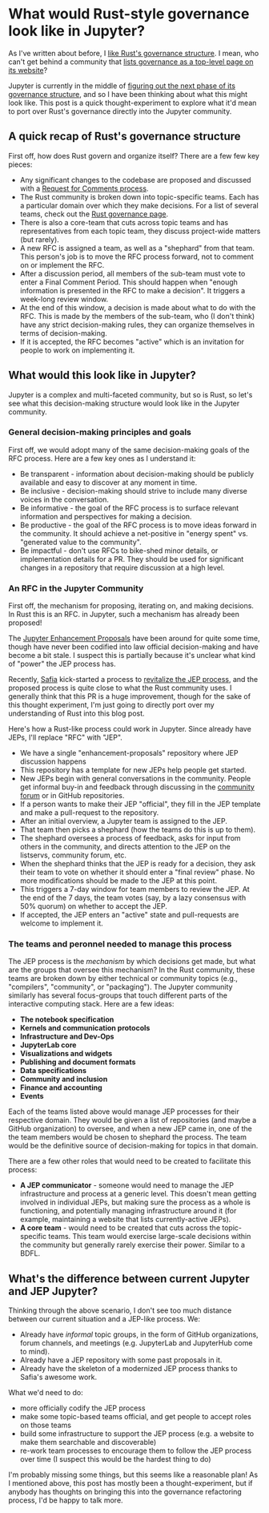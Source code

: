 # What would Rust-style governance look like in Jupyter?

As I've written about before, I [like Rust's governance structure](https://predictablynoisy.com/rust-governance).
I mean, who can't get behind a community that
[lists governance as a top-level page on its website](https://www.rust-lang.org/governance)?

Jupyter is currently in the middle of
[figuring out the next phase of its governance structure](https://discourse.jupyter.org/t/governance-office-hours-meeting-minutes/1480/26), and so I have been thinking about
what this might look like. This post is a quick thought-experiment to explore what it'd mean
to port over Rust's governance directly into the Jupyter community.

## A quick recap of Rust's governance structure

First off, how does Rust govern and organize itself? There are a few few
key pieces:

* Any significant changes to the codebase are proposed and discussed with a
  [Request for Comments process](https://github.com/rust-lang/rfcs).
* The Rust community is broken down into topic-specific teams. Each has a particular
  domain over which they make decisions. For a list of several teams, check out
  the [Rust governance page](https://www.rust-lang.org/governance/).
* There is also a core-team that cuts across topic teams and has representatives
  from each topic team, they discuss project-wide matters (but rarely).
* A new RFC is assigned a team, as well as a "shephard" from that team. This person's
  job is to move the RFC process forward, not to comment on or implement the RFC.
* After a discussion period, all members of the sub-team must vote to enter
  a Final Comment Period. This should happen when "enough information is presented in
  the RFC to make a decision". It triggers a week-long review window.
* At the end of this window, a decision is made about what to do with the RFC. This
  is made by the members of the sub-team, who (I don't think) have any strict decision-making
  rules, they can organize themselves in terms of decision-making.
* If it is accepted, the RFC becomes "active" which is an invitation for people
  to work on implementing it.


## What would this look like in Jupyter?

Jupyter is a complex and multi-faceted community, but so is Rust, so let's see
what this decision-making structure would look like in the Jupyter community.

### General decision-making principles and goals

First off, we would adopt many of the same decision-making goals of the RFC
process. Here are a few key ones as I understand it:

* Be transparent - information about decision-making should be publicly available and
  easy to discover at any moment in time.
* Be inclusive - decision-making should strive to include many diverse voices in
  the conversation.
* Be informative - the goal of the RFC process is to surface relevant information
  and perspectives for making a decision.
* Be productive - the goal of the RFC process is to move ideas forward in the community.
  It should achieve a net-positive in "energy spent" vs. "generated value to the community".
* Be impactful - don't use RFCs to bike-shed minor details, or implementation details for a PR.
  They should be used for significant changes in a repository that require discussion at a high level.

### An RFC in the Jupyter Community

First off, the mechanism for proposing, iterating on, and making decisions. In
Rust this is an RFC. in Jupyter, such a mechanism has already been proposed!

The [Jupyter Enhancement Proposals](https://github.com/jupyter/enhancement-proposals)
have been around for quite some time, though have never been codified into law official
decision-making and have become a bit stale. I suspect this is partially because it's
unclear what kind of "power" the JEP process has.

Recently, [Safia](https://github.com/captainsafia) kick-started a process to
[revitalize the JEP process](https://github.com/jupyter/enhancement-proposals/pull/29), and
the proposed process is quite close to what the Rust community uses. I generally think
that this PR is a huge improvement, though for the sake of this thought experiment, I'm
just going to directly port over my understanding of Rust into this blog post.

Here's how a Rust-like process could work in Jupyter. Since already have JEPs, I'll
replace "RFC" with "JEP".

* We have a single "enhancement-proposals" repository where JEP discussion happens
* This repository has a template for new JEPs help people get started.
* New JEPs begin with general conversations in the community. People get informal
  buy-in and feedback through discussing in the [community forum](https://discourse.jupyter.org)
  or in GitHub repositories.
* If a person wants to make their JEP "official", they fill in the JEP template and
  make a pull-request to the repository.
* After an initial overview, a Jupyter team is assigned to the JEP.
* That team then picks a shephard (how the teams do this is up to them).
* The shephard oversees a process of feedback, asks for input from others in the
  community, and directs attention to the JEP on the listservs, community forum, etc.
* When the shephard thinks that the JEP is ready for a decision, they ask their
  team to vote on whether it should enter a "final review" phase. No more modifications
  should be made to the JEP at this point.
* This triggers a 7-day window for team members to review the JEP. At the
  end of the 7 days, the team votes (say, by a lazy consensus with 50% quorum)
  on whether to accept the JEP.
* If accepted, the JEP enters an "active" state and pull-requests are welcome to
  implement it.

### The teams and peronnel needed to manage this process

The JEP process is the *mechanism* by which decisions get made, but what
are the groups that oversee this mechanism? In the Rust community,
these teams are broken down by either technical or community topics
(e.g., "compilers", "community", or "packaging"). The Jupyter community
similarly has several focus-groups that touch different parts of the
interactive computing stack. Here are a few ideas:

* **The notebook specification**
* **Kernels and communication protocols**
* **Infrastructure and Dev-Ops**
* **JupyterLab core**
* **Visualizations and widgets**
* **Publishing and document formats**
* **Data specifications**
* **Community and inclusion**
* **Finance and accounting**
* **Events**

Each of the teams listed above would manage JEP processes for their respective
domain. They would be given a list of repositories (and maybe a GitHub organization)
to oversee, and when a new JEP came in, one of the the team members would be
chosen to shephard the process. The team would be the definitive source of
decision-making for topics in that domain.

There are a few other roles that would need to be created to facilitate this process:

* **A JEP communicator** - someone would need to manage the JEP infrastructure and process
  at a generic level. This doesn't mean getting involved in individual JEPs, but making sure
  the process as a whole is functioning, and potentially managing infrastructure around it
  (for example, maintaining a website that lists currently-active JEPs).
* **A core team** - would need to be created that cuts across the topic-specific teams.
  This team would exercise large-scale decisions within the community but generally
  rarely exercise their power. Similar to a BDFL.


## What's the difference between current Jupyter and JEP Jupyter?

Thinking through the above scenario, I don't see too much distance between
our current situation and a JEP-like process. We:

* Already have *informal* topic groups, in the form of GitHub organizations,
  forum channels, and meetings (e.g. JupyterLab and JupyterHub come to mind).
* Already have a JEP repository with some past proposals in it.
* Already have the skeleton of a modernized JEP process thanks to Safia's awesome work.

What we'd need to do:

* more officially codify the JEP process
* make some topic-based teams official, and get people to accept roles on those teams
* build some infrastructure to support the JEP process (e.g. a website to make them searchable
  and discoverable)
* re-work team processes to encourage them to follow the JEP process over time (I suspect this would
  be the hardest thing to do)

I'm probably missing some things, but this seems like a reasonable plan! As I mentioned
above, this post has mostly been a thought-experiment, but if anybody has thoughts on bringing
this into the governance refactoring process, I'd be happy to talk more.
